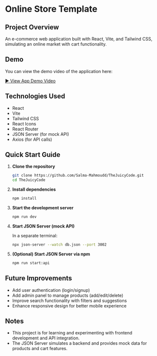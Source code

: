 # Online Store Template

## Project Overview

An e-commerce web application built with React, Vite, and Tailwind CSS, simulating an online market with cart functionality.

## Demo

You can view the demo video of the application here:

[▶️ View App Demo Video](https://drive.google.com/file/d/15D_zKjnvHRU-U4UMx4kvdOoH89a7uWs5/view?usp=sharing)

## Technologies Used

- React
- Vite
- Tailwind CSS
- React Icons
- React Router
- JSON Server (for mock API)
- Axios (for API calls)

## Quick Start Guide

1. **Clone the repository**

   ```bash
   git clone https://github.com/Salma-Mahmoudd/TheJuicyCode.git
   cd TheJuicyCode
   ```

2. **Install dependencies**

   ```bash
   npm install
   ```

3. **Start the development server**

   ```bash
   npm run dev
   ```

4. **Start JSON Server (mock API)**

   In a separate terminal:

   ```bash
   npx json-server --watch db.json --port 3002
   ```

5. **(Optional) Start JSON Server via npm**

   ```bash
   npm run start:api
   ```

## Future Improvements

- Add user authentication (login/signup)
- Add admin panel to manage products (add/edit/delete)
- Improve search functionality with filters and suggestions
- Enhance responsive design for better mobile experience

## Notes

- This project is for learning and experimenting with frontend development and API integration.
- The JSON Server simulates a backend and provides mock data for products and cart features.
